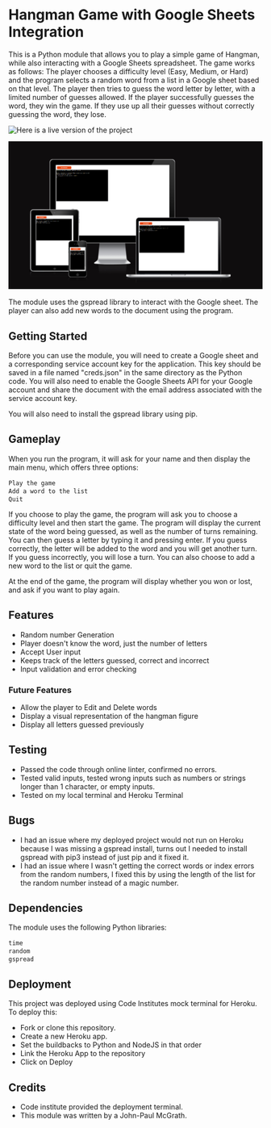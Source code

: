 # Hangman Game with Google Sheets Integration



This is a Python module that allows you to play a simple game of Hangman, while also interacting with a Google Sheets spreadsheet. The game works as follows: The player chooses a difficulty level (Easy, Medium, or Hard) and the program selects a random word from a list in a Google sheet based on that level. The player then tries to guess the word letter by letter, with a limited number of guesses allowed. If the player successfully guesses the word, they win the game. If they use up all their guesses without correctly guessing the word, they lose.

![Here is a live version of the project](https://hangman-jp.herokuapp.com/)

![Response](response.PNG)

The module uses the gspread library to interact with the Google sheet. The player can also add new words to the document using the program.

## Getting Started

Before you can use the module, you will need to create a Google sheet and a corresponding service account key for the application. This key should be saved in a file named "creds.json" in the same directory as the Python code. You will also need to enable the Google Sheets API for your Google account and share the document with the email address associated with the service account key.

You will also need to install the gspread library using pip.

## Gameplay

When you run the program, it will ask for your name and then display the main menu, which offers three options:

    Play the game
    Add a word to the list
    Quit

If you choose to play the game, the program will ask you to choose a difficulty level and then start the game. The program will display the current state of the word being guessed, as well as the number of turns remaining. You can then guess a letter by typing it and pressing enter. If you guess correctly, the letter will be added to the word and you will get another turn. If you guess incorrectly, you will lose a turn. You can also choose to add a new word to the list or quit the game.

At the end of the game, the program will display whether you won or lost, and ask if you want to play again.

## Features

* Random number Generation
* Player doesn't know the word, just the number of letters
* Accept User input
* Keeps track of the letters guessed, correct and incorrect
* Input validation and error checking

### Future Features
* Allow the player to Edit and Delete words
* Display a visual representation of the hangman figure
* Display all letters guessed previously

## Testing
* Passed the code through online linter, confirmed no errors.
* Tested valid inputs, tested wrong inputs such as numbers or strings longer than 1 character, or empty inputs.
* Tested on my local terminal and Heroku Terminal

## Bugs
* I had an issue where my deployed project would not run on Heroku because I was missing a gspread install, turns out I needed to install gspread with pip3 instead of just pip and it fixed it.
* I had an issue where I wasn't getting the correct words or index errors from the random numbers, I fixed this by using the length of the list for the random number instead of a magic number.

## Dependencies

The module uses the following Python libraries:

    time
    random
    gspread

## Deployment 
This project was deployed using Code Institutes mock terminal for Heroku. To deploy this:
* Fork or clone this repository.
* Create a new Heroku app.
* Set the buildbacks to Python and NodeJS in that order
* Link the Heroku App to the repository
* Click on Deploy


## Credits
* Code institute provided the deployment terminal.
* This module was written by a John-Paul McGrath.

